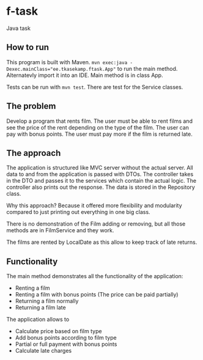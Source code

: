 # f-task
Java task

## How to run
This program is built with Maven.
`mvn exec:java -Dexec.mainClass="ee.tkasekamp.ftask.App"` to run the main method. Alternatevly import it into an IDE.
Main method is in class App. 

Tests can be run with `mvn test`. There are test for the Service classes.

## The problem
Develop a program that rents film. The user must be able to rent films and see the price of the rent depending on the type of the film. The user can pay with bonus points. The user must pay more if the film is returned late.
 
## The approach
The application is structured like MVC server without the actual server. All data to and from the application is passed with DTOs. The controller takes in the DTO and passes it to the services which contain the actual logic. The controller also prints out the response. The data is stored in the Repository class.

Why this approach? Because it offered more flexibility and modularity compared to just printing out everything in one big class.

There is no demonstration of the Film adding or removing, but all those methods are in FilmService and they work.

The films are rented by LocalDate as this allow to keep track of late returns.
## Functionality
The main method demonstrates all the functionality of the application:
* Renting a film
* Renting a film with bonus points (The price can be paid partially)
* Returning a film normally
* Returning a film late

The application allows to 
* Calculate price based on film type
* Add bonus points according to film type
* Partial or full payment with bonus points
* Calculate late charges